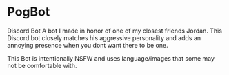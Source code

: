 # PogBot
Discord Bot
A bot I made in honor of one of my closest friends Jordan. 
This Discord bot closely matches his aggressive personality and adds an annoying presence when you dont want there to be one.

This Bot is intentionally NSFW and uses language/images that some may not be comfortable with.
